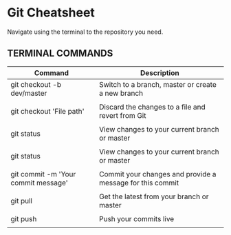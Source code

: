 # Git Cheatsheet

Navigate using the terminal to the repository you need.


## TERMINAL COMMANDS

| Command | Description |
| ------- | ----------- |
| git checkout -b dev/master | Switch to a branch, master or create a new branch |
|  |  |
| git checkout 'File path' | Discard the changes to a file and revert from Git |
|  |  |
| git status | View changes to your current branch or master |
|  |  |
| git status | View changes to your current branch or master |
|  |  |
| git commit -m 'Your commit message' | Commit your changes and provide a message for this commit |
|  |  |
| git pull | Get the latest from your branch or master |
|  |  |
| git push | Push your commits live |
|  |  |
